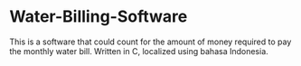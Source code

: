 # Water-Billing-Software
This is a software that could count for the amount of money required to pay the monthly water bill. Written in C, localized using bahasa Indonesia.
